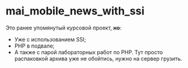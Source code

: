 # mai_mobile_news_with_ssi
Это ранее упомянутый курсовой проект, __но__:
- Уже с использованием SSI;
- PHP в подвале;
- А также с парой лабораторных работ по PHP.
	Тут просто распаковкой архива уже не обойтись, нужно на сервер грузить.
